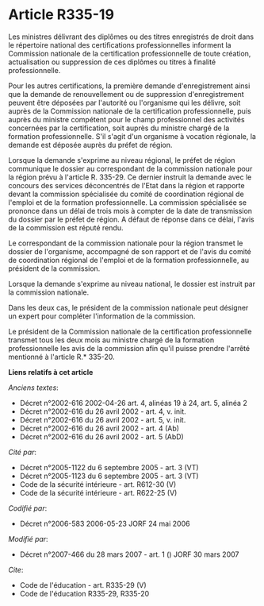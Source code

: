 # Article R335-19

Les ministres délivrant des diplômes ou des titres enregistrés de droit dans le répertoire national des certifications
professionnelles informent la Commission nationale de la certification professionnelle de toute création, actualisation ou
suppression de ces diplômes ou titres à finalité professionnelle.

Pour les autres certifications, la première demande d'enregistrement ainsi que la demande de renouvellement ou de suppression
d'enregistrement peuvent être déposées par l'autorité ou l'organisme qui les délivre, soit auprès de la Commission nationale
de la certification professionnelle, puis auprès du ministre compétent pour le champ professionnel des activités concernées
par la certification, soit auprès du ministre chargé de la formation professionnelle. S'il s'agit d'un organisme à vocation
régionale, la demande est déposée auprès du préfet de région.

Lorsque la demande s'exprime au niveau régional, le préfet de région communique le dossier au correspondant de la commission
nationale pour la région prévu à l'article R. 335-29. Ce dernier instruit la demande avec le concours des services
déconcentrés de l'Etat dans la région et rapporte devant la commission spécialisée du comité de coordination régional de
l'emploi et de la formation professionnelle. La commission spécialisée se prononce dans un délai de trois mois à compter de
la date de transmission du dossier par le préfet de région. A défaut de réponse dans ce délai, l'avis de la commission est
réputé rendu.

Le correspondant de la commission nationale pour la région transmet le dossier de l'organisme, accompagné de son rapport et
de l'avis du comité de coordination régional de l'emploi et de la formation professionnelle, au président de la commission.

Lorsque la demande s'exprime au niveau national, le dossier est instruit par la commission nationale.

Dans les deux cas, le président de la commission nationale peut désigner un expert pour compléter l'information de la
commission.

Le président de la Commission nationale de la certification professionnelle transmet tous les deux mois au ministre chargé de
la formation professionnelle les avis de la commission afin qu'il puisse prendre l'arrêté mentionné à l'article R.* 335-20.

**Liens relatifs à cet article**

_Anciens textes_:

  - Décret n°2002-616 2002-04-26 art. 4, alinéas 19 à 24, art. 5, alinéa 2
  - Décret n°2002-616 du 26 avril 2002 - art. 4, v. init.
  - Décret n°2002-616 du 26 avril 2002 - art. 5, v. init.
  - Décret n°2002-616 du 26 avril 2002 - art. 4 (Ab)
  - Décret n°2002-616 du 26 avril 2002 - art. 5 (AbD)

_Cité par_:

  - Décret n°2005-1122 du 6 septembre 2005 - art. 3 (VT)
  - Décret n°2005-1123 du 6 septembre 2005 - art. 3 (VT)
  - Code de la sécurité intérieure - art. R612-30 (V)
  - Code de la sécurité intérieure - art. R622-25 (V)

_Codifié par_:

  - Décret n°2006-583 2006-05-23 JORF 24 mai 2006

_Modifié par_:

  - Décret n°2007-466 du 28 mars 2007 - art. 1 () JORF 30 mars 2007

_Cite_:

  - Code de l'éducation - art. R335-29 (V)
  - Code de l'éducation R335-29, R335-20
